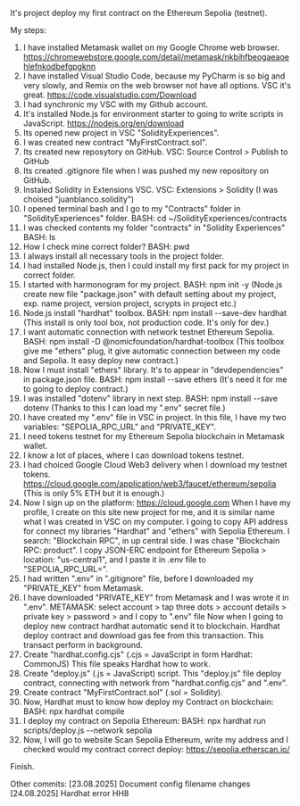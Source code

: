 It's project deploy my first contract on the Ethereum Sepolia (testnet). 

My steps:
1. I have installed Metamask wallet on my Google Chrome web browser.
https://chromewebstore.google.com/detail/metamask/nkbihfbeogaeaoehlefnkodbefgpgknn
2. I have installed Visual Studio Code, because my PyCharm is so big and very slowly, and Remix on the web browser not have all options. VSC it's great.
https://code.visualstudio.com/Download
3. I had synchronic my VSC with my Github account.
4. It's installed Node.js for environment starter to going to write scripts in JavaScript. 
https://nodejs.org/en/download
5. Its opened new project in VSC "SolidityExperiences". 
6. I was created new contract "MyFirstContract.sol".
7. Its created new reposytory on GitHub.
VSC: Source Control > Publish to GitHub
8. Its created .gitignore file when I was pushed my new repository on GitHub.
9. Instaled Solidity in Extensions VSC.
VSC: Extensions > Solidity (I was choised "juanblanco.solidity")
10. I opened terminal bash and I go to my "Contracts" folder in "SolidityExperiences" folder. 
BASH: cd ~/SolidityExperiences/contracts
11. I was checked contents my folder "contracts" in "Solidity Experiences"
BASH: ls 
12. How I check mine correct folder?
BASH: pwd
13. I always install all necessary tools in the project folder. 
14. I had installed Node.js, then I could install my first pack for my project in correct folder.
15. I started with harmonogram for my project. 
BASH: npm init -y 
(Node.js create new file "package.json" with default setting about my project, exp. name project, version project, scrypts in project etc.)
16. Node.js install "hardhat" toolbox.
BASH: npm install --save-dev hardhat 
(This install is only tool box, not production code. It's only for dev.)
17. I want automatic connection with network testnet Ethereum Sepolia. 
BASH: npm install -D @nomicfoundation/hardhat-toolbox
(This toolbox give me "ethers" plug, it give automatic connection between my code and Sepolia. It easy deploy new contract.)
18. Now I must install "ethers" library. It's to appear in "devdependencies" in package.json file.
BASH: npm install --save ethers 
(It's need it for me to going to deploy contract.)
19. I was installed "dotenv" library in next step.
BASH: npm install --save dotenv
(Thanks to this I can load my ".env" secret file.)
20. I have created my ".env" file in VSC in project. In this file, I have my two variables: "SEPOLIA_RPC_URL" and "PRIVATE_KEY".
21. I need tokens testnet for my Ethereum Sepolia blockchain in Metamask wallet.
22. I know a lot of places, where I can download tokens testnet.
23. I had choiced Google Cloud Web3 delivery when I download my testnet tokens.  
https://cloud.google.com/application/web3/faucet/ethereum/sepolia
(This is only 5% ETH but it is enough.)
24. Now I sign up on the platform:
https://cloud.google.com
When I have my profile, I create on this site new project for me, and it is similar name what I was created in VSC on my computer. I going to copy API address for connect my libraries "Hardhat" and "ethers" with Sepolia Ethereum.
I search: "Blockchain RPC", in up central side. I was chase "Blockchain RPC: product".
I copy JSON-ERC endpoint for Ethereum Sepolia > location: "us-central1", and I paste it in .env file to "SEPOLIA_RPC_URL=".
25. I had written ".env" in ".gitignore" file, before I downloaded my "PRIVATE_KEY" from Metamask.
26. I have downloaded "PRIVATE_KEY" from Metamask and I was wrote it in ".env".
METAMASK: select account > tap three dots > account details > private key > password > and I copy to ".env" file
Now when I going to deploy new contract hardhat automatic send it to blockchain.  Hardhat deploy contract and download gas fee from this transaction. This transact perform in background.
27. Create "hardhat.config.cjs" (.cjs = JavaScript in form Hardhat: CommonJS) This file speaks Hardhat how to work.
28. Create "deploy.js" (.js = JavaScript) script. This "deploy.js" file deploy contract, connecting with network from "hardhat.config.cjs" and ".env".
29. Create contract "MyFirstContract.sol" (.sol = Solidity).
30. Now, Hardhat must to know how deploy my Contract on blockchain:
BASH: npx hardhat compile
31. I deploy my contract on Sepolia Ethereum:
BASH: npx hardhat run scripts/deploy.js --network sepolia
32. Now, I will go to website Scan Sepolia Ethereum, write my address and I checked would my contract correct deploy:
https://sepolia.etherscan.io/

Finish.










Other commits: 
[23.08.2025] Document config filename changes
[24.08.2025] Hardhat error HH8
